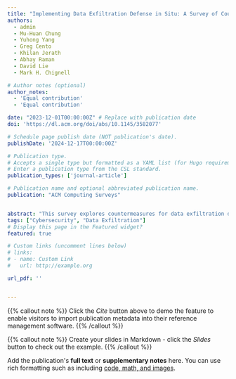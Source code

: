 ```yaml
---
title: "Implementing Data Exfiltration Defense in Situ: A Survey of Countermeasures and Human Involvement"
authors:
  - admin
  - Mu-Huan Chung
  - Yuhong Yang
  - Greg Cento
  - Khilan Jerath
  - Abhay Raman
  - David Lie
  - Mark H. Chignell

# Author notes (optional)
author_notes:
  - 'Equal contribution'
  - 'Equal contribution'

date: "2023-12-01T00:00:00Z" # Replace with publication date
doi: 'https://dl.acm.org/doi/abs/10.1145/3582077'

# Schedule page publish date (NOT publication's date).
publishDate: '2024-12-17T00:00:00Z'

# Publication type.
# Accepts a single type but formatted as a YAML list (for Hugo requirements).
# Enter a publication type from the CSL standard.
publication_types: ['journal-article']

# Publication name and optional abbreviated publication name.
publication: "ACM Computing Surveys"


abstract: "This survey explores countermeasures for data exfiltration defense with human involvement."
tags: ["Cybersecurity", "Data Exfiltration"]
# Display this page in the Featured widget?
featured: true

# Custom links (uncomment lines below)
# links:
# - name: Custom Link
#   url: http://example.org

url_pdf: ''


---
```


{{% callout note %}}
Click the _Cite_ button above to demo the feature to enable visitors to import publication metadata into their reference management software.
{{% /callout %}}

{{% callout note %}}
Create your slides in Markdown - click the _Slides_ button to check out the example.
{{% /callout %}}

Add the publication's **full text** or **supplementary notes** here. You can use rich formatting such as including [code, math, and images](https://docs.hugoblox.com/content/writing-markdown-latex/).
